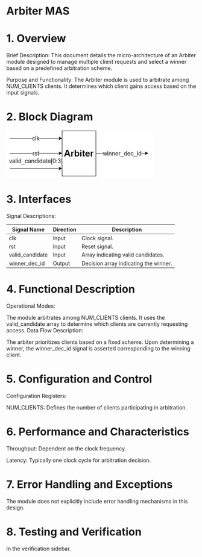# Arbiter MAS
# 1. Overview
Brief Description:
This document details the micro-architecture of an Arbiter module designed to manage multiple client requests and select a winner based on a predefined arbitration scheme.

Purpose and Functionality:
The Arbiter module is used to arbitrate among NUM_CLIENTS clients. It determines which client gains access based on the input signals.

# 2. Block Diagram
![arbiter](/drawio/arbiter.jpg)

# 3. Interfaces
Signal Descriptions:

| Signal Name      | Direction | Description                                 |
|------------------|-----------|---------------------------------------------|
| clk              | Input     | Clock signal.                               |
| rst              | Input     | Reset signal.                               |
| valid_candidate  | Input     | Array indicating valid candidates.          |
| winner_dec_id    | Output    | Decision array indicating the winner.       |

# 4. Functional Description
Operational Modes:

The module arbitrates among NUM_CLIENTS clients.
It uses the valid_candidate array to determine which clients are currently requesting access.
Data Flow Description:

The arbiter prioritizes clients based on a fixed scheme.
Upon determining a winner, the winner_dec_id signal is asserted corresponding to the winning client.
# 5. Configuration and Control
Configuration Registers:

NUM_CLIENTS: Defines the number of clients participating in arbitration.
# 6. Performance and Characteristics
Throughput:
Dependent on the clock frequency.

Latency:
Typically one clock cycle for arbitration decision.

# 7. Error Handling and Exceptions
The module does not explicitly include error handling mechanisms in this design.
# 8. Testing and Verification
In the verification sidebar.




